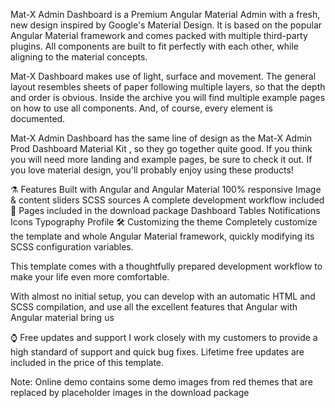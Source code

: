 
Mat-X Admin Dashboard is a Premium Angular Material Admin with a fresh, new design inspired by Google's Material Design. It is based on the popular Angular Material framework and comes packed with multiple third-party plugins. All components are built to fit perfectly with each other, while aligning to the material concepts.



Mat-X Dashboard makes use of light, surface and movement. The general layout resembles sheets of paper following multiple layers, so that the depth and order is obvious. Inside the archive you will find multiple example pages on how to use all components. And, of course, every element is documented.​



Mat-X Admin Dashboard has the same line of design as the Mat-X Admin Prod Dashboard Material Kit , so they go together quite good. If you think you will need more landing and example pages, be sure to check it out. If you love material design, you'll probably enjoy using these products!



⚗️ Features
Built with Angular and Angular Material
100% responsive
Image & content sliders
SCSS sources
A complete development workflow included
📄 Pages included in the download package
Dashboard
Tables
Notifications
Icons
Typography
Profile
🛠 Customizing the theme
Completely customize the template and whole Angular Material framework, quickly modifying its SCSS configuration variables.

This template comes with a thoughtfully prepared development workflow to make your life even more comfortable.

With almost no initial setup, you can develop with an automatic HTML and SCSS compilation, and use all the excellent features that Angular with Angular material bring us

⌚️ Free updates and support
I work closely with my customers to provide a high standard of support and quick bug fixes. Lifetime free updates are included in the price of this template.

Note: Online demo contains some demo images from red themes that are replaced by placeholder images in the download package
